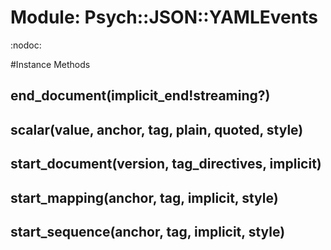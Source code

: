# Module: Psych::JSON::YAMLEvents
    

:nodoc:



#Instance Methods
## end_document(implicit_end!streaming?) [](#method-i-end_document)

## scalar(value, anchor, tag, plain, quoted, style) [](#method-i-scalar)

## start_document(version, tag_directives, implicit) [](#method-i-start_document)

## start_mapping(anchor, tag, implicit, style) [](#method-i-start_mapping)

## start_sequence(anchor, tag, implicit, style) [](#method-i-start_sequence)

